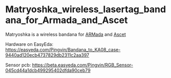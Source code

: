 # Matryoshka_wireless_lasertag_bandana_for_Armada_and_Ascet

Matryoshka is a wireless bandana for [ARMada](https://github.com/PingvinOpenTag/ARMada-lasertag-system "ARMada - smart lasertag bandana") and [Ascet](https://github.com/PingvinOpenTag/LTAscetic "Ascet - lasertag device")

Hardware on EasyEda:
https://easyeda.com/Pingvin/Bandana_to_KA08_case-9440ad120ecb4737829db2311c2aa397

Sensor pcb:
https://beta.easyeda.com/Pingvin/RGB_Sensor-045cd44a1dcb499295402dfda90ceb79
